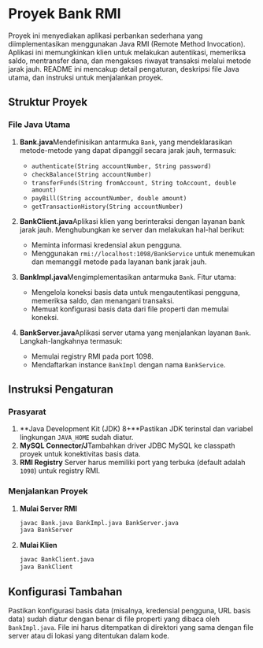 # Proyek Bank RMI

Proyek ini menyediakan aplikasi perbankan sederhana yang diimplementasikan menggunakan Java RMI (Remote Method Invocation). Aplikasi ini memungkinkan klien untuk melakukan autentikasi, memeriksa saldo, mentransfer dana, dan mengakses riwayat transaksi melalui metode jarak jauh. README ini mencakup detail pengaturan, deskripsi file Java utama, dan instruksi untuk menjalankan proyek.

## Struktur Proyek

### File Java Utama

1. **Bank.java**Mendefinisikan antarmuka `Bank`, yang mendeklarasikan metode-metode yang dapat dipanggil secara jarak jauh, termasuk:

   - `authenticate(String accountNumber, String password)`
   - `checkBalance(String accountNumber)`
   - `transferFunds(String fromAccount, String toAccount, double amount)`
   - `payBill(String accountNumber, double amount)`
   - `getTransactionHistory(String accountNumber)`
2. **BankClient.java**Aplikasi klien yang berinteraksi dengan layanan bank jarak jauh. Menghubungkan ke server dan melakukan hal-hal berikut:

   - Meminta informasi kredensial akun pengguna.
   - Menggunakan `rmi://localhost:1098/BankService` untuk menemukan dan memanggil metode pada layanan bank jarak jauh.
3. **BankImpl.java**Mengimplementasikan antarmuka `Bank`. Fitur utama:

   - Mengelola koneksi basis data untuk mengautentikasi pengguna, memeriksa saldo, dan menangani transaksi.
   - Memuat konfigurasi basis data dari file properti dan memulai koneksi.
4. **BankServer.java**Aplikasi server utama yang menjalankan layanan `Bank`. Langkah-langkahnya termasuk:

   - Memulai registry RMI pada port 1098.
   - Mendaftarkan instance `BankImpl` dengan nama `BankService`.

## Instruksi Pengaturan

### Prasyarat

1. **Java Development Kit (JDK) 8+**Pastikan JDK terinstal dan variabel lingkungan `JAVA_HOME` sudah diatur.
2. **MySQL Connector/J**Tambahkan driver JDBC MySQL ke classpath proyek untuk konektivitas basis data.
3. **RMI Registry**
   Server harus memiliki port yang terbuka (default adalah `1098`) untuk registry RMI.

### Menjalankan Proyek

1. **Mulai Server RMI**

   ```bash
   javac Bank.java BankImpl.java BankServer.java
   java BankServer
   ```
2. **Mulai Klien**

   ```bash
   javac BankClient.java
   java BankClient
   ```

## Konfigurasi Tambahan

Pastikan konfigurasi basis data (misalnya, kredensial pengguna, URL basis data) sudah diatur dengan benar di file properti yang dibaca oleh `BankImpl.java`. File ini harus ditempatkan di direktori yang sama dengan file server atau di lokasi yang ditentukan dalam kode.
